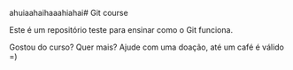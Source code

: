 ahuiaahaihaaahiahai# Git course

Este é um repositório teste para ensinar como o Git funciona.

Gostou do curso? Quer mais? Ajude com uma doação, até um café é válido =)
